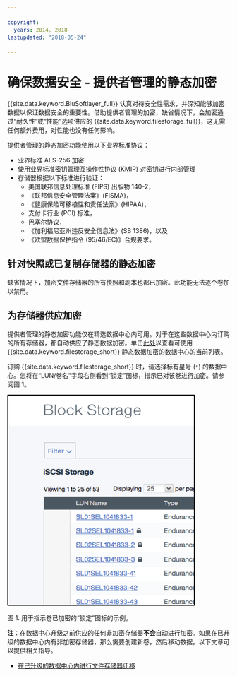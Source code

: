 ```yaml
---

copyright:
  years: 2014, 2018
lastupdated: "2018-05-24"

---
```


# 确保数据安全 - 提供者管理的静态加密 

{{site.data.keyword.BluSoftlayer_full}} 认真对待安全性需求，并深知能够加密数据以保证数据安全的重要性。借助提供者管理的加密，缺省情况下，会加密通过“耐久性”或“性能”选项供应的 {{site.data.keyword.filestorage_full}}，这无需任何额外费用，对性能也没有任何影响。

提供者管理的静态加密功能使用以下业界标准协议：

* 业界标准 AES-256 加密
* 使用业界标准密钥管理互操作性协议 (KMIP) 对密钥进行内部管理
* 存储器根据以下标准进行验证： 
    - 美国联邦信息处理标准 (FIPS) 出版物 140-2， 
    - 《联邦信息安全管理法案》(FISMA)， 
    - 《健康保险可移植性和责任法案》(HIPAA)， 
    - 支付卡行业 (PCI) 标准， 
    - 巴塞尔协议， 
    - 《加利福尼亚州违反安全信息法》(SB 1386)，以及 
    - 《欧盟数据保护指令 (95/46/EC)》合规要求。

## 针对快照或已复制存储器的静态加密  

缺省情况下，加密文件存储器的所有快照和副本也都已加密。此功能无法逐个卷加以禁用。

## 为存储器供应加密

提供者管理的静态加密功能仅在精选数据中心内可用。对于在这些数据中心内订购的所有存储器，都自动供应了静态数据加密。单击[此处](new-ibm-block-and-file-storage-location-and-features.html)以查看可使用 {{site.data.keyword.filestorage_short}} 静态数据加密的数据中心的当前列表。


订购 {{site.data.keyword.filestorage_short}} 时，请选择标有星号 (`*`) 的数据中心。您将在“LUN/卷名”字段右侧看到“锁定”图标，指示已对该卷进行加密。请参阅图 1。

![“锁定”图标指示 LUN 已加密](/images/encryptedstorage.png)
<caption>图 1. 用于指示卷已加密的“锁定”图标的示例。</caption>



**注**：在数据中心升级之前供应的任何非加密存储器**不会**自动进行加密。如果在已升级的数据中心内有非加密存储器，那么需要创建新卷，然后移动数据。以下文章可以提供相关指导。

* [在已升级的数据中心内进行文件存储器迁移](migrate-file-storage-encrypted-file-storage.html)

